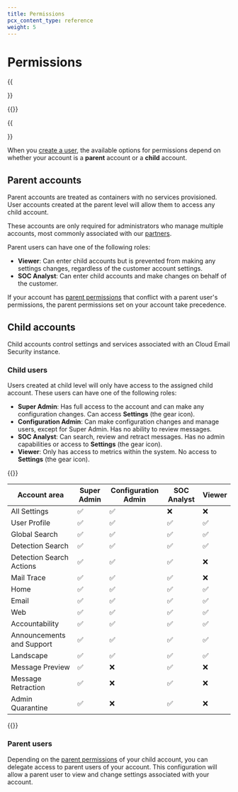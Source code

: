 ```yaml
---
title: Permissions
pcx_content_type: reference
weight: 5
---
```


# Permissions

{{<Aside type="warning" header="Area 1 has been renamed">}}

{{<render file="rename-area1-to-ces.md">}}

{{</Aside>}}

When you [create a user](/email-security/account-setup/manage-account-members/#add-user), the available options for permissions depend on whether your account is a **parent** account or a **child** account.

## Parent accounts

Parent accounts are treated as containers with no services provisioned. User accounts created at the parent level will allow them to access any child account.

These accounts are only required for administrators who manage multiple accounts, most commonly associated with our [partners](/email-security/partners/).

Parent users can have one of the following roles:

- **Viewer**: Can enter child accounts but is prevented from making any settings changes, regardless of the customer account settings.
- **SOC Analyst**: Can enter child accounts and make changes on behalf of the customer.

If your account has [parent permissions](/email-security/account-setup/manage-parent-permissions/) that conflict with a parent user's permissions, the parent permissions set on your account take precedence.

## Child accounts

Child accounts control settings and services associated with an Cloud Email Security instance.

### Child users

Users created at child level will only have access to the assigned child account. These users can have one of the following roles:

- **Super Admin**: Has full access to the account and can make any configuration changes. Can access **Settings** (the gear icon).
- **Configuration Admin**: Can make configuration changes and manage users, except for Super Admin. Has no ability to review messages.
- **SOC Analyst**: Can search, review and retract messages. Has no admin capabilities or access to **Settings** (the gear icon).
- **Viewer**: Only has access to metrics within the system. No access to **Settings** (the gear icon).

{{<table-wrap>}}

Account area | Super Admin | Configuration Admin | SOC Analyst | Viewer
--- | --- | --- | --- | ---
All Settings | ✅ | ✅ | ❌ | ❌
User Profile | ✅ | ✅ | ✅ | ✅
Global Search | ✅ | ✅ | ✅ | ✅
Detection Search | ✅ | ✅ | ✅ | ✅
Detection Search Actions | ✅ | ✅ | ✅ | ❌
Mail Trace | ✅ | ✅ | ✅ | ❌
Home | ✅ | ✅ | ✅ | ✅
Email | ✅ | ✅ | ✅ | ✅
Web | ✅ | ✅ | ✅ | ✅
Accountability | ✅ | ✅ | ✅ | ✅
Announcements and Support | ✅ | ✅ | ✅ | ✅
Landscape | ✅ | ✅ | ✅ | ✅
Message Preview | ✅ | ❌ | ✅ | ❌
Message Retraction | ✅ | ❌ | ✅ | ❌
Admin Quarantine | ✅ | ❌ | ✅ | ❌

{{</table-wrap>}}

### Parent users

Depending on the [parent permissions](/email-security/account-setup/manage-parent-permissions/) of your child account, you can delegate access to parent users of your account. This configuration will allow a parent user to view and change settings associated with your account.